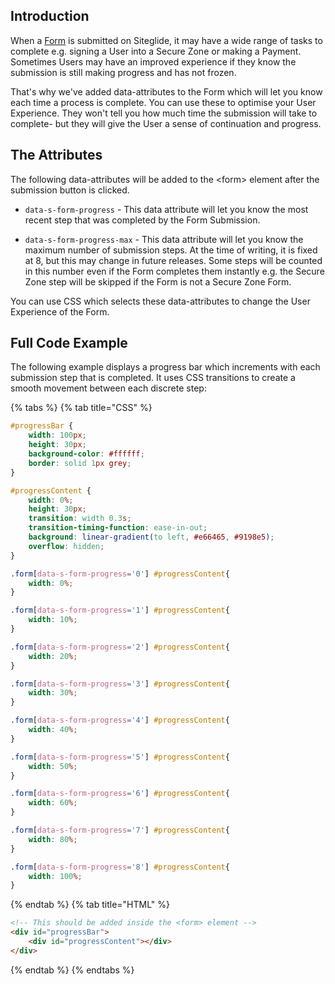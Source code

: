 ## Introduction

When a [Form](https://help.siteglide.com/article/99-forms-getting-started) is submitted on Siteglide, it may have a wide range of tasks to complete e.g. signing a User into a Secure Zone or making a Payment. Sometimes Users may have an improved experience if they know the submission is still making progress and has not frozen.&#x20;

That's why we've added data-attributes to the Form which will let you know each time a process is complete. You can use these to optimise your User Experience. They won't tell you how much time the submission will take to complete- but they will give the User a sense of continuation and progress.&#x20;

## The Attributes

The following data-attributes will be added to the \<form> element after the submission button is clicked.&#x20;

*   `data-s-form-progress` - This data attribute will let you know the most recent step that was completed by the Form Submission.&#x20;

*   `data-s-form-progress-max` - This data attribute will let you know the maximum number of submission steps. At the time of writing, it is fixed at 8, but this may change in future releases. Some steps will be counted in this number even if the Form completes them instantly e.g. the Secure Zone step will be skipped if the Form is not a Secure Zone Form.&#x20;

You can use CSS which selects these data-attributes to change the User Experience of the Form.&#x20;

## Full Code Example

The following example displays a progress bar which increments with each submission step that is completed. It uses CSS transitions to create a smooth movement between each discrete step:

{% tabs %}
{% tab title="CSS" %}
```css
#progressBar {
	width: 100px;
	height: 30px;
	background-color: #ffffff;
	border: solid 1px grey;
}

#progressContent {
	width: 0%;
	height: 30px;
	transition: width 0.3s;
	transition-timing-function: ease-in-out;
	background: linear-gradient(to left, #e66465, #9198e5);
	overflow: hidden;
}

.form[data-s-form-progress='0'] #progressContent{
	width: 0%;
}

.form[data-s-form-progress='1'] #progressContent{
	width: 10%;
}

.form[data-s-form-progress='2'] #progressContent{
	width: 20%;
}

.form[data-s-form-progress='3'] #progressContent{
	width: 30%;
}

.form[data-s-form-progress='4'] #progressContent{
	width: 40%;
}

.form[data-s-form-progress='5'] #progressContent{
	width: 50%;
}

.form[data-s-form-progress='6'] #progressContent{
	width: 60%;
}

.form[data-s-form-progress='7'] #progressContent{
	width: 80%;
}

.form[data-s-form-progress='8'] #progressContent{
	width: 100%;
}
```
{% endtab %}
{% tab title="HTML" %}
```html
<!-- This should be added inside the <form> element -->
<div id="progressBar">
	<div id="progressContent"></div>
</div>
```
{% endtab %}
{% endtabs %}



